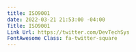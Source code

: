 ```yaml
---
title: ISO9001
date: 2022-03-21 21:53:00 -04:00
Title: ISO9001
Link Url: https://twitter.com/DevTechSys
FontAwesome Class: fa-twitter-square
---
```


